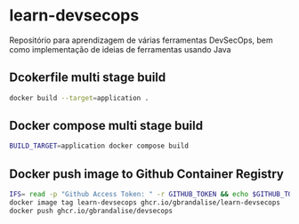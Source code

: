 # learn-devsecops
Repositório para aprendizagem de várias ferramentas DevSecOps, bem como implementação de ideias de ferramentas usando Java


## Dcokerfile multi stage build
```sh
docker build --target=application .
```

## Docker compose multi stage build
```sh
BUILD_TARGET=application docker compose build
```

## Docker push image to Github Container Registry
```sh
IFS= read -p "Github Access Token: " -r GITHUB_TOKEN && echo $GITHUB_TOKEN | docker login https://ghcr.io -u gbrandalise --password-stdin 
docker image tag learn-devsecops ghcr.io/gbrandalise/learn-devsecops
docker push ghcr.io/gbrandalise/devsecops
```